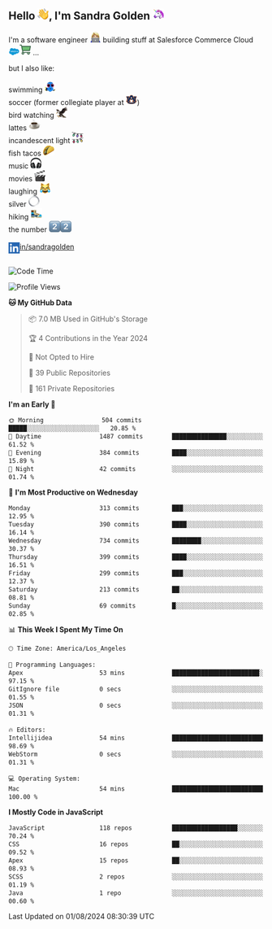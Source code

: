 ## Hello <img src="./static/emoji/wave.png" width="22" />, I'm Sandra Golden <img src="./static/emoji/unicorn-face.png" width="22" />

I'm a software engineer <img src="./static/emoji/female-technologist.png" width="22" /> building stuff at Salesforce Commerce Cloud <img src="./static/emoji/salesforce.png" width="22" /><img src="./static/emoji/commerce-cloud.png" width="22" />&nbsp;...

but I also like:<br/><br/>
swimming <img alt="swimming" src="./static/emoji/keep-swimming.png" width="22" /><br/>
soccer  (former collegiate player at <img src="./static/emoji/auburn.png" width="22" />)<br/>
bird watching <img src="./static/emoji/eagle.png" width="22" /><br/>
lattes <img src="./static/emoji/coffee.png" width="22" /><br/>
incandescent light <img src="./static/emoji/lights.png" width="22" /><br/>
fish tacos <img src="./static/emoji/taco.png" width="22" /><br/>
music <img src="./static/emoji/headphones.png" width="22" /><br/>
movies <img src="./static/emoji/movie-clapper.png" width="22" /><br/>
laughing <img src="./static/emoji/joy-cat.png" width="22" /><br/>
silver <img src="./static/emoji/silver-hoop.png" width="22" /><br/>
hiking <img src="./static/emoji/hiker.png" width="22" /><br/>
the number <img src="./static/emoji/two.png" width="22" /><img src="./static/emoji/two.png" width="22" />
<br/><br/>
<img align="left" alt="Sandra Golden | LinkedIn" width="22px" src="./static/emoji/linkedin.png" /> <a href="https://www.linkedin.com/in/sandragolden/">in/sandragolden</a>
<br/><br/>
<!--START_SECTION:waka-->
![Code Time](http://img.shields.io/badge/Code%20Time-88%20hrs%2027%20mins-blue)

![Profile Views](http://img.shields.io/badge/Profile%20Views-0-blue)

**🐱 My GitHub Data** 

> 📦 7.0 MB Used in GitHub's Storage 
 > 
> 🏆 4 Contributions in the Year 2024
 > 
> 🚫 Not Opted to Hire
 > 
> 📜 39 Public Repositories 
 > 
> 🔑 161 Private Repositories 
 > 
**I'm an Early 🐤** 

```text
🌞 Morning                504 commits         █████░░░░░░░░░░░░░░░░░░░░   20.85 % 
🌆 Daytime                1487 commits        ███████████████░░░░░░░░░░   61.52 % 
🌃 Evening                384 commits         ████░░░░░░░░░░░░░░░░░░░░░   15.89 % 
🌙 Night                  42 commits          ░░░░░░░░░░░░░░░░░░░░░░░░░   01.74 % 
```
📅 **I'm Most Productive on Wednesday** 

```text
Monday                   313 commits         ███░░░░░░░░░░░░░░░░░░░░░░   12.95 % 
Tuesday                  390 commits         ████░░░░░░░░░░░░░░░░░░░░░   16.14 % 
Wednesday                734 commits         ████████░░░░░░░░░░░░░░░░░   30.37 % 
Thursday                 399 commits         ████░░░░░░░░░░░░░░░░░░░░░   16.51 % 
Friday                   299 commits         ███░░░░░░░░░░░░░░░░░░░░░░   12.37 % 
Saturday                 213 commits         ██░░░░░░░░░░░░░░░░░░░░░░░   08.81 % 
Sunday                   69 commits          █░░░░░░░░░░░░░░░░░░░░░░░░   02.85 % 
```


📊 **This Week I Spent My Time On** 

```text
🕑︎ Time Zone: America/Los_Angeles

💬 Programming Languages: 
Apex                     53 mins             ████████████████████████░   97.15 % 
GitIgnore file           0 secs              ░░░░░░░░░░░░░░░░░░░░░░░░░   01.55 % 
JSON                     0 secs              ░░░░░░░░░░░░░░░░░░░░░░░░░   01.31 % 

🔥 Editors: 
Intellijidea             54 mins             █████████████████████████   98.69 % 
WebStorm                 0 secs              ░░░░░░░░░░░░░░░░░░░░░░░░░   01.31 % 

💻 Operating System: 
Mac                      54 mins             █████████████████████████   100.00 % 
```

**I Mostly Code in JavaScript** 

```text
JavaScript               118 repos           ██████████████████░░░░░░░   70.24 % 
CSS                      16 repos            ██░░░░░░░░░░░░░░░░░░░░░░░   09.52 % 
Apex                     15 repos            ██░░░░░░░░░░░░░░░░░░░░░░░   08.93 % 
SCSS                     2 repos             ░░░░░░░░░░░░░░░░░░░░░░░░░   01.19 % 
Java                     1 repo              ░░░░░░░░░░░░░░░░░░░░░░░░░   00.60 % 
```




 Last Updated on 01/08/2024 08:30:39 UTC
<!--END_SECTION:waka-->
